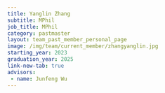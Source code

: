 ```yaml
---
title: Yanglin Zhang
subtitle: MPhil
job_title: MPhil
category: pastmaster
layout: team_past_member_personal_page
image: /img/team/current_member/zhangyanglin.jpg
starting_year: 2023
graduation_year: 2025
link-new-tab: true
advisors:
 - name: Junfeng Wu
---
```


